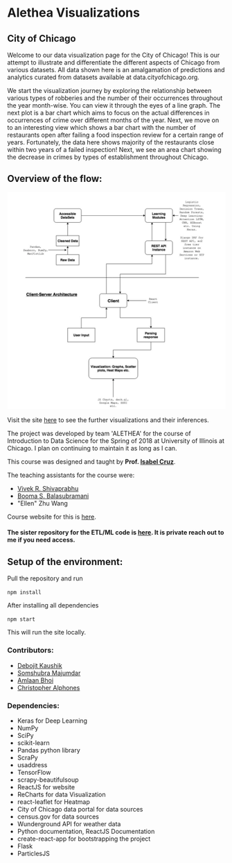 # Alethea Visualizations
## City of Chicago 

Welcome to our data visualization page for the City of Chicago! This is our attempt to illustrate and differentiate the different aspects of Chicago from various datasets. All data shown here is an amalgamation of predictions and analytics curated from datasets available at data.cityofchicago.org. 

We start the visualization journey by exploring the relationship between various types of robberies and the number of their occurrences throughout the year month-wise. You can view it through the eyes of a line graph. The next plot is a bar chart which aims to focus on the actual differences in occurrences of crime over different months of the year. Next, we move on to an interesting view which shows a bar chart with the number of restaurants open after failing a food inspection review for a certain range of years. Fortunately, the data here shows majority of the restaurants close within two years of a failed inspection! Next, we see an area chart showing the decrease in crimes by types of establishment throughout Chicago. 

## Overview of the flow:

![Pipeline](./pipeline.png)

Visit the site [here](https://dkaushik94.github.io/vis-alethea) to see the further visualizations and their inferences.

The project was developed by team 'ALETHEA' for the course of Introduction to Data Science for the Spring of 2018 at University of Illinois at Chicago. I plan on continuing to maintain it as long as I can. 

This course was designed and taught by **Prof. [Isabel Cruz](https://www.cs.uic.edu/Cruz/)**.

The teaching assistants for the course were:
- [Vivek R. Shivaprabhu](http://www.vivekrs.com/)
- [Booma S. Balasubramani](http://boomasb.com/)
- "Ellen" Zhu Wang

Course website for this is [here](http://cs418.cs.uic.edu/index.html).

#### The sister repository for the ETL/ML code is [here](https://github.com/titu1994/IDS-Course-Project). It is private reach out to me if you need access.


## Setup of the environment:

Pull the repository and run 

``` npm install ```

After installing all dependencies

``` npm start ```

This will run the site locally.

### Contributors:
- [Debojit Kaushik](https://github.com/dkaushik94)
- [Somshubra Majumdar](https://github.com/titu1994)
- [Amlaan Bhoi](https://github.com/abhoi)
- [Christopher Alphones](https://github.com/calphones)

### Dependencies: 
- Keras for Deep Learning
- NumPy
- SciPy
- scikit-learn
- Pandas python library
- ScraPy
- usaddress
- TensorFlow
- scrapy-beautifulsoup
- ReactJS for website
- ReCharts for data Visualization
- react-leaflet for Heatmap
- City of Chicago data portal for data sources
- census.gov for data sources
- Wunderground API for weather data
- Python documentation, ReactJS Documentation
- create-react-app for bootstrapping the project
- Flask
- ParticlesJS